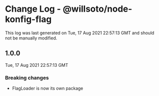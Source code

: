 # Change Log - @willsoto/node-konfig-flag

This log was last generated on Tue, 17 Aug 2021 22:57:13 GMT and should not be manually modified.

## 1.0.0
Tue, 17 Aug 2021 22:57:13 GMT

### Breaking changes

- FlagLoader is now its own package

